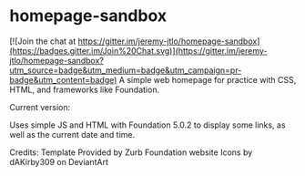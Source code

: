 # homepage-sandbox

[![Join the chat at https://gitter.im/jeremy-jtlo/homepage-sandbox](https://badges.gitter.im/Join%20Chat.svg)](https://gitter.im/jeremy-jtlo/homepage-sandbox?utm_source=badge&utm_medium=badge&utm_campaign=pr-badge&utm_content=badge)
A simple web homepage for practice with CSS, HTML, and frameworks like Foundation.

Current version:

Uses simple JS and HTML with Foundation 5.0.2 to display some links, as well as the current date and time.

Credits:
Template Provided by Zurb Foundation website
Icons by dAKirby309 on DeviantArt
